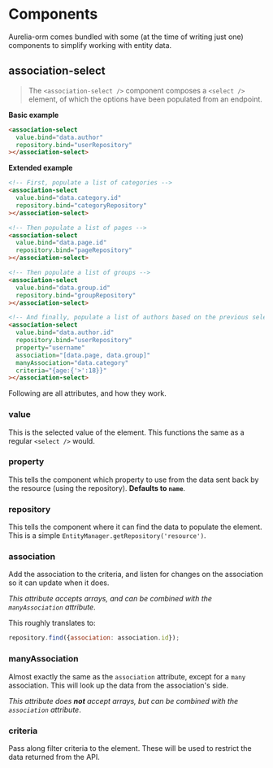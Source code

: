 # Components

Aurelia-orm comes bundled with some (at the time of writing just one) components to simplify working with entity data.

## association-select

> The `<association-select />` component composes a `<select />` element, of which the options have been populated from an endpoint.

**Basic example**

```html
<association-select
  value.bind="data.author"
  repository.bind="userRepository"
></association-select>
```

**Extended example**

```html
<!-- First, populate a list of categories -->
<association-select
  value.bind="data.category.id"
  repository.bind="categoryRepository"
></association-select>

<!-- Then populate a list of pages -->
<association-select
  value.bind="data.page.id"
  repository.bind="pageRepository"
></association-select>

<!-- Then populate a list of groups -->
<association-select
  value.bind="data.group.id"
  repository.bind="groupRepository"
></association-select>

<!-- And finally, populate a list of authors based on the previous selects -->
<association-select
  value.bind="data.author.id"
  repository.bind="userRepository"
  property="username"
  association="[data.page, data.group]"
  manyAssociation="data.category"
  criteria="{age:{'>':18}}"
></association-select>
```

Following are all attributes, and how they work.

### value

This is the selected value of the element. This functions the same as a regular `<select />` would.

### property

This tells the component which property to use from the data sent back by the resource (using the repository). **Defaults to `name`**.

### repository

This tells the component where it can find the data to populate the element. This is a simple `EntityManager.getRepository('resource')`.

### association

Add the association to the criteria, and listen for changes on the association so it can update when it does.

_This attribute accepts arrays, and can be combined with the `manyAssociation` attribute_.

This roughly translates to:

```js
repository.find({association: association.id});
```

### manyAssociation

Almost exactly the same as the `association` attribute, except for a `many` association. This will look up the data from the association's side.

_This attribute does **not** accept arrays, but can be combined with the `association` attribute_.

### criteria

Pass along filter criteria to the element. These will be used to restrict the data returned from the API.
